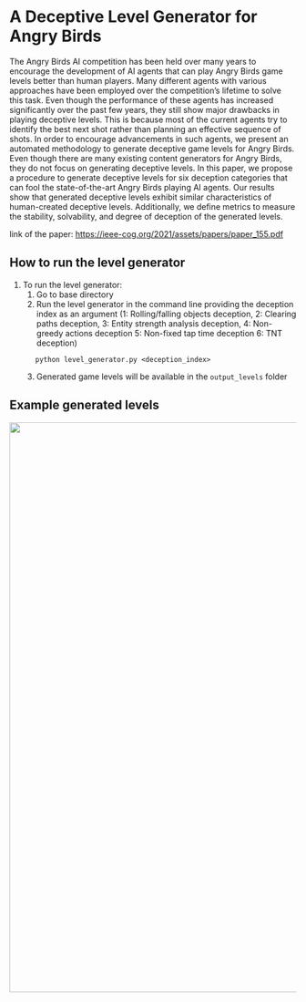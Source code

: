 # A Deceptive Level Generator for Angry Birds

The Angry Birds AI competition has been held over
many years to encourage the development of AI agents that can
play Angry Birds game levels better than human players. Many
different agents with various approaches have been employed
over the competition’s lifetime to solve this task. Even though
the performance of these agents has increased significantly over
the past few years, they still show major drawbacks in playing
deceptive levels. This is because most of the current agents
try to identify the best next shot rather than planning an
effective sequence of shots. In order to encourage advancements
in such agents, we present an automated methodology to generate
deceptive game levels for Angry Birds. Even though there are
many existing content generators for Angry Birds, they do not
focus on generating deceptive levels. In this paper, we propose a
procedure to generate deceptive levels for six deception categories
that can fool the state-of-the-art Angry Birds playing AI agents.
Our results show that generated deceptive levels exhibit similar
characteristics of human-created deceptive levels. Additionally,
we define metrics to measure the stability, solvability, and degree
of deception of the generated levels.

link of the paper: https://ieee-cog.org/2021/assets/papers/paper_155.pdf

## How to run the level generator

1. To run the level generator:<br>
    1. Go to base directory
    2. Run the level generator in the command line providing the deception index as an argument (1: Rolling/falling objects deception, 2: Clearing paths deception, 3: Entity strength analysis deception, 4: Non-greedy actions deception 5: Non-fixed tap time deception 6: TNT deception)
     ```
        python level_generator.py <deception_index>
     ```
    3. Generated game levels will be available in the ```output_levels``` folder

## Example generated levels
<img src="tasks/" width="1000"/>

